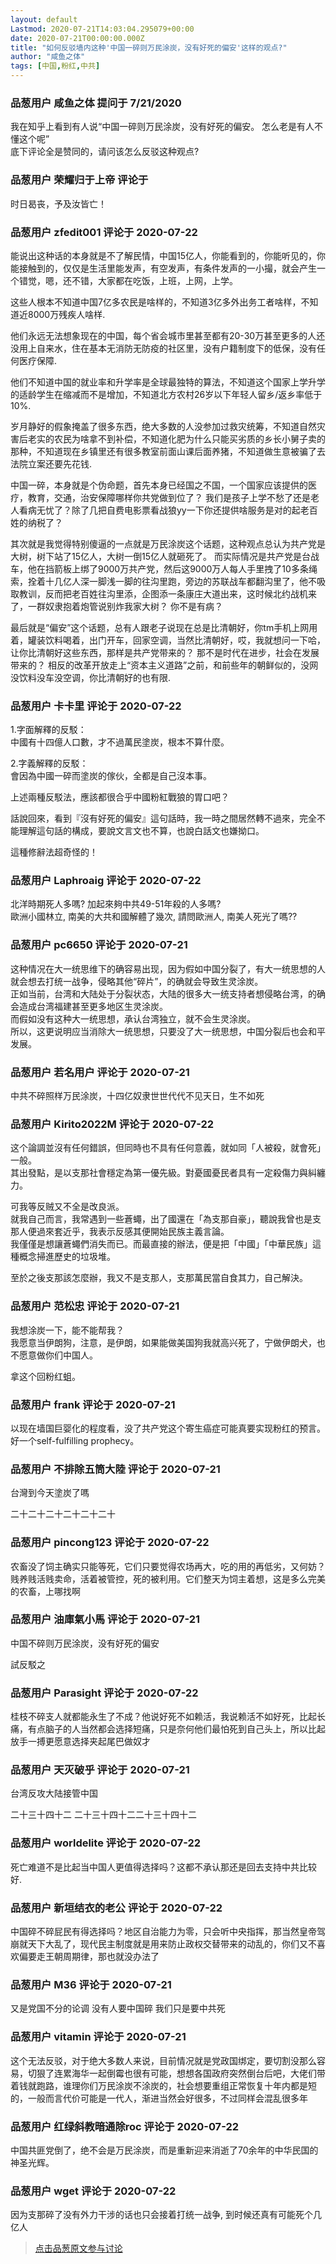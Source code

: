 ```yaml
---
layout: default
Lastmod: 2020-07-21T14:03:04.295079+00:00
date: 2020-07-21T00:00:00.000Z
title: "如何反驳墙内这种'中国一碎则万民涂炭，没有好死的偏安'这样的观点?"
author: "咸鱼之体"
tags: [中国,粉红,中共]
---
```



### 品葱用户 **咸鱼之体** 提问于 7/21/2020
    
我在知乎上看到有人说“中国一碎则万民涂炭，没有好死的偏安。 怎么老是有人不懂这个呢”  
底下评论全是赞同的，请问该怎么反驳这种观点?
    
                

### 品葱用户 **荣耀归于上帝** 评论于 
        
时日曷丧，予及汝皆亡！
        
                

### 品葱用户 **zfedit001** 评论于 2020-07-22
        
能说出这种话的本身就是不了解民情，中国15亿人，你能看到的，你能听见的，你能接触到的，仅仅是生活里能发声，有空发声，有条件发声的一小撮，就会产生一个错觉，嗯，还不错，大家都在吃饭，上班，上网，上学。  
  
这些人根本不知道中国7亿多农民是啥样的，不知道3亿多外出务工者啥样，不知道近8000万残疾人啥样.  
  
他们永远无法想象现在的中国，每个省会城市里甚至都有20-30万甚至更多的人还没用上自来水，住在基本无消防无防疫的社区里，没有户籍制度下的低保，没有任何医疗保障.  
  
他们不知道中国的就业率和升学率是全球最独特的算法，不知道这个国家上学升学的适龄学生在缩减而不是增加，不知道北方农村26岁以下年轻人留乡/返乡率低于10%.  
  
岁月静好的假象掩盖了很多东西，绝大多数的人没参加过救灾统筹，不知道自然灾害后老实的农民为啥拿不到补偿，不知道化肥为什么只能买劣质的乡长小舅子卖的那种，不知道现在乡镇里还有很多教室前面山课后面养猪，不知道做生意被骗了去法院立案还要先花钱.  
  
中国一碎，本身就是个伪命题，首先本身已经国之不国，一个国家应该提供的医疗，教育，交通，治安保障哪样你共党做到位了？ 我们是孩子上学不愁了还是老人看病无忧了？除了几把自费电影票看战狼yy一下你还提供啥服务是对的起老百姓的纳税了？  
  
其次就是我觉得特别傻逼的一点就是万民涂炭这个话题，这种观点总认为共产党是大树，树下站了15亿人，大树一倒15亿人就砸死了。 而实际情况是共产党是台战车，他在挡箭板上绑了9000万共产党，然后这9000万人每人手里拽了10多条绳索，拴着十几亿人深一脚浅一脚的往沟里跑，旁边的苏联战车都翻沟里了，他不吸取教训，反而把老百姓往沟里添，企图添一条康庄大道出来，这时候北约战机来了，一群奴隶抱着炮管说别炸我家大树？ 你不是有病？  
  
最后就是“偏安”这个话题，总有人跟老子说现在总是比清朝好，你tm手机上网用着，罐装饮料喝着，出门开车，回家空调，当然比清朝好，哎，我就想问一下哈，让你比清朝好这些东西，那样是共产党带来的？ 那不是时代在进步，社会在发展带来的？ 相反的改革开放走上“资本主义道路”之前，和前些年的朝鲜似的，没网没饮料没车没空调，你比清朝好的也有限.
        
                

### 品葱用户 **卡卡里** 评论于 2020-07-22
        
1.字面解釋的反駁：  
中國有十四億人口數，才不過萬民塗炭，根本不算什麼。  
  
2.字義解釋的反駁：  
會因為中國一碎而塗炭的傢伙，全都是自己沒本事。  
  
上述兩種反駁法，應該都很合乎中國粉紅戰狼的胃口吧？  
  
話說回來，看到『沒有好死的偏安』這句話時，我一時之間居然轉不過來，完全不能理解這句話的構成，要說文言文也不算，也說白話文也嫌拗口。  
  
這種修辭法超奇怪的！
        
                

### 品葱用户 **Laphroaig** 评论于 2020-07-22
        
北洋時期死人多嗎? 加起來夠中共49-51年殺的人多嗎?   
歐洲小國林立, 南美的大共和國解體了幾次, 請問歐洲人, 南美人死光了嗎??
        
                

### 品葱用户 **pc6650** 评论于 2020-07-21
        
这种情况在大一统思维下的确容易出现，因为假如中国分裂了，有大一统思想的人就会想去打统一战争，侵略其他“碎片”，的确就会导致生灵涂炭。  
正如当前，台湾和大陆处于分裂状态，大陆的很多大一统支持者想侵略台湾，的确会造成台湾福建甚至更多地区生灵涂炭。  
而假如没有这种大一统思想，承认台湾独立，就不会生灵涂炭。  
所以，这更说明应当消除大一统思想，只要没了大一统思想，中国分裂后也会和平发展。
        
                

### 品葱用户 **若名用户** 评论于 2020-07-21
        
中共不碎照样万民涂炭，十四亿奴隶世世代代不见天日，生不如死
        
                

### 品葱用户 **Kirito2022M** 评论于 2020-07-22
        
这个論調並沒有任何錯誤，但同時也不具有任何意義，就如同「人被殺，就會死」一般。  
其出發點，是以支那社會穩定為第一優先級。對憂國憂民者具有一定殺傷力與糾纏力。  
  
可我等反贼又不全是改良派。  
就我自己而言，我常遇到一些蒼蠅，出了國還在「為支那自豪」，聽說我曾也是支那人便過來套近乎，我表示反感其便開始民族主義言論。  
我僅僅是想讓蒼蠅們消失而已。而最直接的辦法，便是把「中國」「中華民族」這種概念掃進歷史的垃圾堆。  
  
至於之後支那該怎麼辦，我又不是支那人，支那萬民當自食其力，自己解決。
        
                

### 品葱用户 **范松忠** 评论于 2020-07-21
        
我想涂炭一下，能不能帮我？  
我愿意当伊朗狗，注意，是伊朗，如果能做美国狗我就高兴死了，宁做伊朗犬，也不愿意做你们中国人。  
  
拿这个回粉红蛆。
        
                

### 品葱用户 **frank** 评论于 2020-07-21
        
以现在墙国巨婴化的程度看，没了共产党这个寄生癌症可能真要实现粉红的预言。好一个self-fulfilling prophecy。
        
                

### 品葱用户 **不排除五筒大陸** 评论于 2020-07-21
        
台灣到今天塗炭了嗎  
  
二十二十二十二十二十二十
        
                

### 品葱用户 **pincong123** 评论于 2020-07-22
        
农畜没了饲主确实只能等死，它们只要觉得农场再大，吃的用的再低劣，又何妨？贱养贱活贱卖命，活着被管控，死的被利用。它们整天为饲主着想，这是多么完美的农畜，上哪找啊
        
                

### 品葱用户 **油庫氣小馬** 评论于 2020-07-21
        
中国不碎则万民涂炭，没有好死的偏安  
  
試反駁之
        
                

### 品葱用户 **Parasight** 评论于 2020-07-22
        
桂枝不碎支人就都能永生了不成？他说好死不如赖活，我说赖活不如好死，比起长痛，有点脑子的人当然都会选择短痛，只是奈何他们最怕死到自己头上，所以比起放手一搏更愿意选择夹起尾巴做奴才
        
                

### 品葱用户 **天灭破乎** 评论于 2020-07-21
        
台湾反攻大陆接管中国  
  
  
  
二十三十四十二 二十三十四十二二十三十四十二
        
                

### 品葱用户 **worldelite** 评论于 2020-07-22
        
死亡难道不是比起当中国人更值得选择吗？这都不承认那还是回去支持中共比较好.
        
                

### 品葱用户 **新垣结衣的老公** 评论于 2020-07-22
        
中国碎不碎屁民有得选择吗？地区自治能力为零，只会听中央指挥，那当然皇帝驾崩就天下大乱了，现代民主制度就是用来防止政权交替带来的动乱的，你们又不喜欢偏要走王朝周期律，那也就没办法了
        
                

### 品葱用户 **M36** 评论于 2020-07-21
        
又是党国不分的论调 没有人要中国碎 我们只是要中共死
        
                

### 品葱用户 **vitamin** 评论于 2020-07-21
        
这个无法反驳，对于绝大多数人来说，目前情况就是党政国绑定，要切割没那么容易，切狠了连累海华一起倒霉也很有可能，想想各国政府突然倒台后吧，大佬们带着钱就跑路，谁理你们万民涂炭不涂炭的，社会想要重组正常恢复十年内都是短的，一般而言代价可能是一代人，渐进当然会好很多，不过同样会混乱很多年
        
                

### 品葱用户 **红绿斜教暗通除roc** 评论于 2020-07-22
        
中国共匪党倒了，绝不会是万民涂炭，而是重新迎来消逝了70余年的中华民国的神圣光辉。
        
                

### 品葱用户 **wget** 评论于 2020-07-22
        
因为支那碎了没有外力干涉的话也只会接着打统一战争, 到时候还真有可能死个几亿人
        
                





> [点击品葱原文参与讨论](https://pincong.rocks/question/28769)

